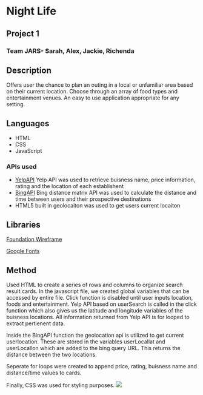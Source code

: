 # Night Life
## Project 1
### Team JARS- Sarah, Alex, Jackie, Richenda
## Description
Offers user the chance to plan an outing in a local or unfamiliar area based on their current location. Choose through an array of food types and entertainment venues. An easy to use application appropriate for any setting.
## Languages
- HTML
- CSS
- JavaScript
### APIs used
- [YelpAPI](https://rapidapi.com/blog/yelp-fusion-api-profile-pull-local-business-data/) Yelp API was used to retrieve buisness name, price information, rating and the location of each establishent
- [BingAPI](https://docs.microsoft.com/en-us/bingmaps/rest-services/routes/calculate-a-distance-matrix?redirectedfrom=MSDN) Bing distance matrix API was used to calculate the distance and time between users and their prospective destinations
- HTML5 built in geolocaiton was used to get users current locaiton

## Libraries
[Foundation Wireframe](https://get.foundation/develop/getting-started.html)

[Google Fonts](https://fonts.google.com/)

## Method
Used HTML to create a series of rows and columns to organize search result cards. In the javascript file, we created global variables that can be accessed by entire file. Click function is disabled until user inputs location, foods and entertainment. Yelp API based on userSearch is called in the click function which also gives us the latitude and longitude variables of the buisness locations. All information returned from Yelp API is for looped to extract pertienent data.

Inside the BingAPI function the geolocation api is utilized to get current userlocation. These are stored in the variables userLocallat and userLocallon which are added to the bing query URL. This returns the distance between the two locations.

Seperate for loops were created to append price, rating,  buisness name and distance/time values to cards.

Finally, CSS was used for styling purposes.
![](images/NightLife_Gif.gif)
